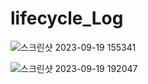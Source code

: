 # lifecycle_Log

![스크린샷 2023-09-19 155341](https://github.com/sooj36/lifecycle_Log/assets/139099504/4ae433b3-e570-450d-b331-f09487f6dbfb)

![스크린샷 2023-09-19 192047](https://github.com/sooj36/lifecycle_Log/assets/139099504/5d8f617d-1fdd-44f0-86cb-ffb91125f172)
